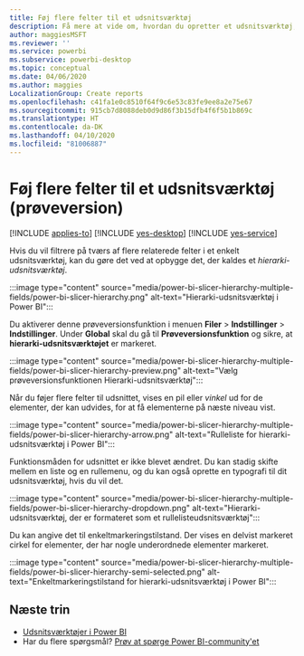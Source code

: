 ```yaml
---
title: Føj flere felter til et udsnitsværktøj
description: Få mere at vide om, hvordan du opretter et udsnitsværktøj, der indeholder flere felter i et hierarki.
author: maggiesMSFT
ms.reviewer: ''
ms.service: powerbi
ms.subservice: powerbi-desktop
ms.topic: conceptual
ms.date: 04/06/2020
ms.author: maggies
LocalizationGroup: Create reports
ms.openlocfilehash: c41fa1e0c8510f64f9c6e53c83fe9ee8a2e75e67
ms.sourcegitcommit: 915cb7d8088deb0d9d86f3b15dfb4f6f5b1b869c
ms.translationtype: HT
ms.contentlocale: da-DK
ms.lasthandoff: 04/10/2020
ms.locfileid: "81006887"
---
```

# <a name="add-multiple-fields-to-a-slicer-preview"></a>Føj flere felter til et udsnitsværktøj (prøveversion)

[!INCLUDE [applies-to](../includes/applies-to.md)] [!INCLUDE [yes-desktop](../includes/yes-desktop.md)] [!INCLUDE [yes-service](../includes/yes-service.md)]

Hvis du vil filtrere på tværs af flere relaterede felter i et enkelt udsnitsværktøj, kan du gøre det ved at opbygge det, der kaldes et *hierarki-udsnitsværktøj*. 

:::image type="content" source="media/power-bi-slicer-hierarchy-multiple-fields/power-bi-slicer-hierarchy.png" alt-text="Hierarki-udsnitsværktøj i Power BI":::

Du aktiverer denne prøveversionsfunktion i menuen **Filer** > **Indstillinger** > **Indstillinger**. Under **Global** skal du gå til **Prøveversionsfunktion** og sikre, at **hierarki-udsnitsværktøjet** er markeret.

:::image type="content" source="media/power-bi-slicer-hierarchy-multiple-fields/power-bi-slicer-hierarchy-preview.png" alt-text="Vælg prøveversionsfunktionen Hierarki-udsnitsværktøj":::

Når du føjer flere felter til udsnittet, vises en pil eller *vinkel* ud for de elementer, der kan udvides, for at få elementerne på næste niveau vist.

:::image type="content" source="media/power-bi-slicer-hierarchy-multiple-fields/power-bi-slicer-hierarchy-arrow.png" alt-text="Rulleliste for hierarki-udsnitsværktøj i Power BI":::
 
Funktionsmåden for udsnittet er ikke blevet ændret. Du kan stadig skifte mellem en liste og en rullemenu, og du kan også oprette en typografi til dit udsnitsværktøj, hvis du vil det.

:::image type="content" source="media/power-bi-slicer-hierarchy-multiple-fields/power-bi-slicer-hierarchy-dropdown.png" alt-text="Hierarki-udsnitsværktøj, der er formateret som et rullelisteudsnitsværktøj":::
 
Du kan angive det til enkeltmarkeringstilstand. Der vises en delvist markeret cirkel for elementer, der har nogle underordnede elementer markeret.
 
:::image type="content" source="media/power-bi-slicer-hierarchy-multiple-fields/power-bi-slicer-hierarchy-semi-selected.png" alt-text="Enkeltmarkeringstilstand for hierarki-udsnitsværktøj i Power BI":::

## <a name="next-steps"></a>Næste trin

- [Udsnitsværktøjer i Power BI](../visuals/power-bi-visualization-slicers.md)
- Har du flere spørgsmål? [Prøv at spørge Power BI-community'et](https://community.powerbi.com/)